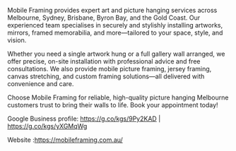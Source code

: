 Mobile Framing provides expert art and picture hanging services across Melbourne, Sydney, Brisbane, Byron Bay, and the Gold Coast. Our experienced team specialises in securely and stylishly installing artworks, mirrors, framed memorabilia, and more—tailored to your space, style, and vision.

Whether you need a single artwork hung or a full gallery wall arranged, we offer precise, on-site installation with professional advice and free consultations. We also provide mobile picture framing, jersey framing, canvas stretching, and custom framing solutions—all delivered with convenience and care.

Choose Mobile Framing for reliable, high-quality picture hanging Melbourne customers trust to bring their walls to life. Book your appointment today!

Google Business profile: https://g.co/kgs/9Py2KAD | 
https://g.co/kgs/yXGMqWg

Website :https://mobileframing.com.au/





<!--
**MobileFraming/mobileframing** is a ✨ _special_ ✨ repository because its `README.md` (this file) appears on your GitHub profile.

Here are some ideas to get you started:

- 🔭 I’m currently working on ...
- 🌱 I’m currently learning ...
- 👯 I’m looking to collaborate on ...
- 🤔 I’m looking for help with ...
- 💬 Ask me about ...
- 📫 How to reach me: ...
- 😄 Pronouns: ...
- ⚡ Fun fact: ...
-->
